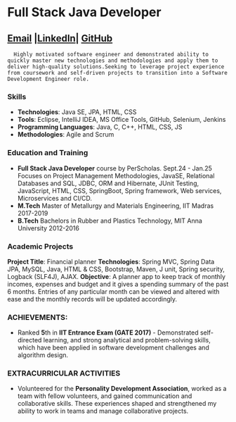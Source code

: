 # Full Stack Java Developer

[Email](alagusoundarya1995@gmail.com) |[LinkedIn](https://www.linkedin.com/in/alagusoundarya-manivasagam/ )| [GitHub](https://github.com/AlagusoundaryaManivasagam/)
---------------------------------------------------------------------------------------- 
     
      Highly motivated software engineer and demonstrated ability to quickly master new technologies and methodologies and apply them to deliver high-quality solutions.Seeking to leverage project experience from coursework and self-driven projects to transition into a Software Development Engineer role.
      
      
### Skills
- **Technologies**: Java SE, JPA, HTML, CSS
- **Tools**: Eclipse, IntelliJ IDEA,  MS Office Tools, GitHub, Selenium, Jenkins
- **Programming Languages**: Java, C, C++,  HTML, CSS, JS
- **Methodologies**: Agile and Scrum

### Education and Training
- **Full Stack Java Developer** course by PerScholas.        Sept.24 - Jan.25
  Focuses on Project Management Methodologies, JavaSE, Relational Databases and SQL, JDBC, ORM and Hibernate, JUnit Testing, JavaScript, HTML, CSS, SpringBoot, Spring framework, Web services, Microservices and CI/CD.
- **M.Tech** Master of Metallurgy and Materials Engineering, IIT Madras 2017-2019          	    
- **B.Tech** Bachelors in Rubber and Plastics Technology,  MIT Anna University 2012-2016              
### Academic Projects
**Project Title**: Financial planner
**Technologies**: Spring MVC, Spring Data JPA, MySQL, Java, HTML & CSS, Bootstrap, Maven, J unit, Spring security, Logback (SLF4J), AJAX.
**Objective**: A planner app to keep track of monthly incomes, expenses and budget and it gives a spending summary of the past 6 months. Entries of any particular month can be viewed and altered with ease and the monthly records will be updated accordingly.

### ACHIEVEMENTS:
- Ranked **5**th in **IIT Entrance Exam (GATE 2017)** - Demonstrated self-directed learning, and strong analytical and problem-solving skills, which have been applied in software development challenges and algorithm design. 

### EXTRACURRICULAR ACTIVITIES
- Volunteered for the **Personality Development Association**, worked as a team with fellow volunteers, and gained communication and collaborative skills. These experiences shaped and strengthened my ability to work in teams and manage collaborative projects.
